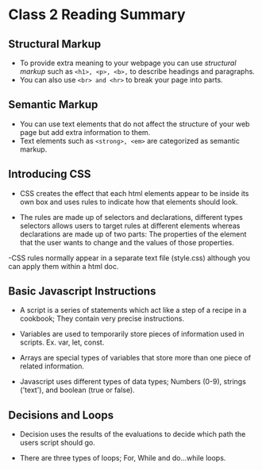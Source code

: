# Class 2 Reading Summary
 
## Structural Markup
- To provide extra meaning to your webpage you can use *structural markup* such as ```<h1>, <p>, <b>,``` to describe headings and paragraphs.
- You can also use ```<br> and <hr>``` to break your page into parts.

## Semantic Markup
- You can use text elements that do not affect the structure of your web page but add extra information to them.
- Text elements such as ```<strong>, <em>``` are categorized as semantic markup.

## Introducing CSS
- CSS creates the effect that each html elements appear to be inside its own box and uses rules to indicate how that elements should look.

- The rules are made up of selectors and declarations, different types selectors allows users to target rules at different elements whereas declarations are made up of two parts: The properties of the element that the user wants to change and the values of those properties.

-CSS rules normally appear in a separate text file (style.css) although you can apply them within a html doc.

 ## Basic Javascript Instructions
- A script is a series of statements which act like a step of a recipe in a cookbook; They contain very precise instructions.

- Variables are used to temporarily store pieces of information used in scripts. Ex. var, let, const.

- Arrays are special types of variables that store more than one piece of related information.

- Javascript uses different types of data types; Numbers (0-9), strings ('text'), and boolean (true or false).

 ## Decisions and Loops
- Decision uses the results of the evaluations to decide which path the users script should go.

- There are three types of loops; For, While and do...while loops.